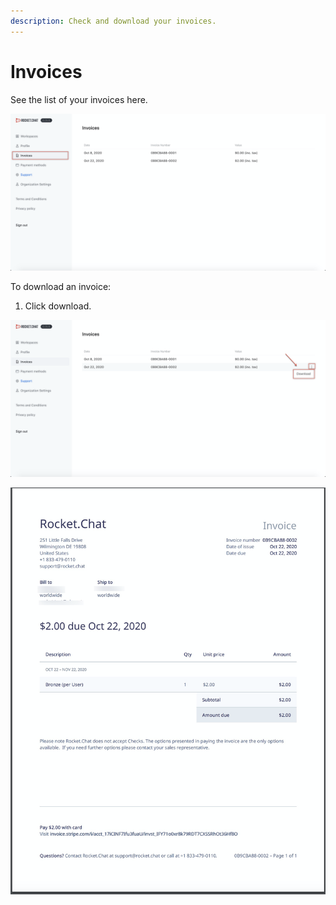 ```yaml
---
description: Check and download your invoices.
---
```


# Invoices

See the list of your invoices here.

![](../../../.gitbook/assets/image%20%28102%29.png)

To download an invoice:

1. Click download.

![](../../../.gitbook/assets/image%20%2897%29.png)

![](../../../.gitbook/assets/image%20%2898%29.png)

